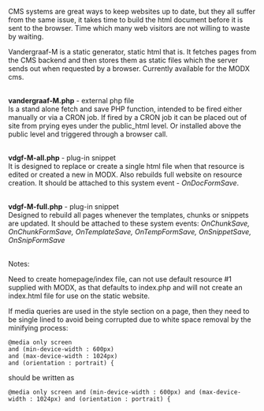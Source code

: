CMS systems are great ways to keep websites up to date, but they all suffer from the same issue, it takes time to build the html document before it is sent to the browser.  Time which many web visitors are not willing to waste by waiting.

Vandergraaf-M is a static generator, static html that is.  It fetches pages from the CMS backend and then stores them as static files which the server sends out when requested by a browser.  Currently available for the MODX cms.
&nbsp;<br>
&nbsp;<br>

**vandergraaf-M.php** - external php file<br>
Is a stand alone fetch and save PHP function, intended to be fired either manually or via a CRON job.  If fired by a CRON job it can be placed out of site from prying eyes under the public_html level.  Or installed above the public level and triggered through a browser call.
&nbsp;<br>
&nbsp;<br>

**vdgf-M-all.php** - plug-in snippet<br>
It is designed to replace or create a single html file when that resource is edited or created a new in MODX. Also rebuilds full website on resource creation. It should be attached to this system event - *OnDocFormSave*.
&nbsp;<br>
&nbsp;<br>

**vdgf-M-full.php** - plug-in snippet<br>
Designed to rebuild all pages whenever the templates, chunks or snippets are updated.  It should be attached to these system events: *OnChunkSave, OnChunkFormSave, OnTemplateSave, OnTempFormSave, OnSnippetSave, OnSnipFormSave*
&nbsp;<br>
&nbsp;<br>

Notes:

Need to create homepage/index file, can not use default resource #1 supplied with MODX, as that defaults to index.php and will not create an index.html file for use on the static website.

If media queries are used in the style section on a page, then they need to be single lined to avoid being corrupted due to white space removal by the minifying process:
```
@media only screen 
and (min-device-width : 600px) 
and (max-device-width : 1024px) 
and (orientation : portrait) {
```
should be written as
```
@media only screen and (min-device-width : 600px) and (max-device-width : 1024px) and (orientation : portrait) {
```

